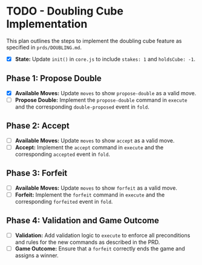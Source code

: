 # TODO - Doubling Cube Implementation

This plan outlines the steps to implement the doubling cube feature as specified in `prds/DOUBLING.md`.

- [x] **State:** Update `init()` in `core.js` to include `stakes: 1` and `holdsCube: -1`.

## Phase 1: Propose Double
- [x] **Available Moves:** Update `moves` to show `propose-double` as a valid move.
- [ ] **Propose Double:** Implement the `propose-double` command in `execute` and the corresponding `double-proposed` event in `fold`.

## Phase 2: Accept
- [ ] **Available Moves:** Update `moves` to show `accept` as a valid move.
- [ ] **Accept:** Implement the `accept` command in `execute` and the corresponding `accepted` event in `fold`.

## Phase 3: Forfeit
- [ ] **Available Moves:** Update `moves` to show `forfeit` as a valid move.
- [ ] **Forfeit:** Implement the `forfeit` command in `execute` and the corresponding `forfeited` event in `fold`.

## Phase 4: Validation and Game Outcome
- [ ] **Validation:** Add validation logic to `execute` to enforce all preconditions and rules for the new commands as described in the PRD.
- [ ] **Game Outcome:** Ensure that a `forfeit` correctly ends the game and assigns a winner.